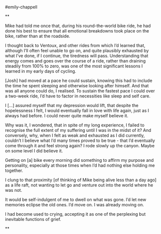#emily-chappell

**

Mike had told me once that, during his round-the-world bike ride, he had done his best to ensure that all emotional breakdowns took place on the bike, rather than at the roadside.

  

I thought back to Ventoux, and other rides from which I’d learned that, although I’ll often feel unable to go on, and quite plausibly exhausted by what I’ve done, if I continue, the tiredness will pass. Understanding that energy comes and goes over the course of a ride, rather than draining steadily from 100% to zero, was one of the most significant lessons I learned in my early days of cycling. 

  

\[Josh\] had moved at a pace he could sustain, knowing this had to include the time he spent sleeping and otherwise looking after himself. And that was all anyone could do, I realised. To sustain the fastest pace I could over a two-week ride, I’d have to factor in necessities like sleep and self care. 

  

I \[...\] assured myself that my depression would lift, that despite the hopelessness I felt, I would eventually fall in love with life again, just as I always had before. I could never quite make myself believe it. 

  

Why was it, I wondered, that in spite of my long experience, I failed to recognise the full extent of my suffering until I was in the midst of it? And conversely, why, when I felt as weak and exhausted as I did currently, couldn’t I believe what I’d many times proved to be true - that I’d eventually come through it and feel strong again? I rode slowly up the canyon. Maybe on some level I did believe it. 

  

Getting on \[a\] bike every morning did something to affirm my purpose and personality, especially at those times when I’d had nothing else holding me together.

  

I clung to that proximity \[of thinking of Mike being alive less than a day ago\] as a life raft, not wanting to let go and venture out into the world where he was not. 

  

It would be self-indulgent of me to dwell on what was gone. I’d let new memories eclipse the old ones. I’d move on. I was already moving on. 

  

I had become used to crying, accepting it as one of the perplexing but inevitable functions of grief.

**